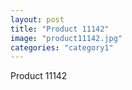 ```yaml
---
layout: post
title: "Product 11142"
image: "product11142.jpg"
categories: "category1"
---
```

Product 11142
